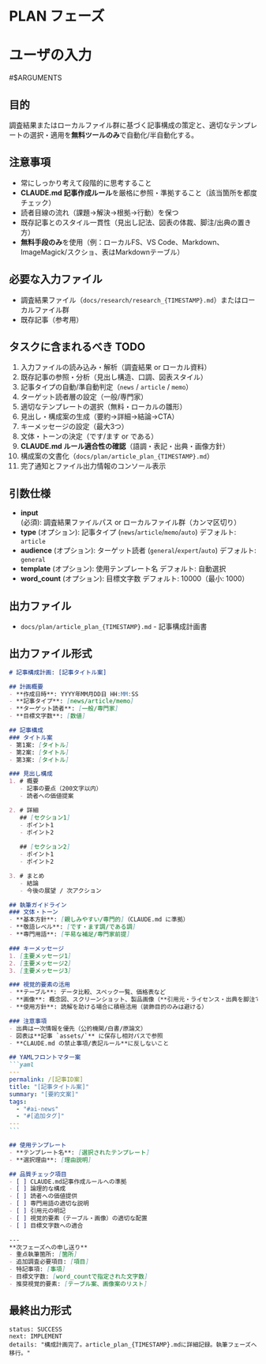 # PLAN フェーズ

# ユーザの入力
#$ARGUMENTS

## 目的
調査結果またはローカルファイル群に基づく記事構成の策定と、適切なテンプレートの選択・適用を**無料ツールのみ**で自動化/半自動化する。

## 注意事項
- 常にしっかり考えて段階的に思考すること
- **CLAUDE.md 記事作成ルール**を厳格に参照・準拠すること（該当箇所を都度チェック）
- 読者目線の流れ（課題→解決→根拠→行動）を保つ
- 既存記事とのスタイル一貫性（見出し記法、図表の体裁、脚注/出典の置き方）
- **無料手段のみ**を使用（例：ローカルFS、VS Code、Markdown、ImageMagick/スクショ、表はMarkdownテーブル）

## 必要な入力ファイル
- 調査結果ファイル（`docs/research/research_{TIMESTAMP}.md`）またはローカルファイル群
- 既存記事（参考用）

## タスクに含まれるべき TODO
1. 入力ファイルの読み込み・解析（調査結果 or ローカル資料）
2. 既存記事の参照・分析（見出し構造、口調、図表スタイル）
3. 記事タイプの自動/準自動判定（`news` / `article` / `memo`）
4. ターゲット読者層の設定（一般/専門家）
5. 適切なテンプレートの選択（無料・ローカルの雛形）
6. 見出し・構成案の生成（要約→詳細→結論→CTA）
7. キーメッセージの設定（最大3つ）
8. 文体・トーンの決定（です/ます or である）
9. **CLAUDE.md ルール適合性の確認**（語調・表記・出典・画像方針）
10. 構成案の文書化（`docs/plan/article_plan_{TIMESTAMP}.md`）
11. 完了通知とファイル出力情報のコンソール表示

## 引数仕様
- **input** (必須): 調査結果ファイルパス or ローカルファイル群（カンマ区切り）
- **type** (オプション): 記事タイプ (`news`/`article`/`memo`/`auto`) デフォルト: `article`
- **audience** (オプション): ターゲット読者 (`general`/`expert`/`auto`) デフォルト: `general`
- **template** (オプション): 使用テンプレート名 デフォルト: 自動選択
- **word_count** (オプション): 目標文字数 デフォルト: 10000（最小: 1000）

## 出力ファイル
- `docs/plan/article_plan_{TIMESTAMP}.md` - 記事構成計画書

## 出力ファイル形式
````markdown
# 記事構成計画: [記事タイトル案]

## 計画概要
- **作成日時**: YYYY年MM月DD日 HH:MM:SS
- **記事タイプ**: [news/article/memo]
- **ターゲット読者**: [一般/専門家]
- **目標文字数**: [数値]

## 記事構成
### タイトル案
- 第1案: [タイトル]
- 第2案: [タイトル]
- 第3案: [タイトル]

### 見出し構成
1. # 概要
   - 記事の要点（200文字以内）
   - 読者への価値提案

2. # 詳細
   ## [セクション1]
   - ポイント1
   - ポイント2
   
   ## [セクション2]
   - ポイント1
   - ポイント2

3. # まとめ
   - 結論
   - 今後の展望 / 次アクション

## 執筆ガイドライン
### 文体・トーン
- **基本方針**: [親しみやすい/専門的]（CLAUDE.md に準拠）
- **敬語レベル**: [です・ます調/である調]
- **専門用語**: [平易な補足/専門家前提]

### キーメッセージ
1. [主要メッセージ1]
2. [主要メッセージ2]
3. [主要メッセージ3]

### 視覚的要素の活用
- **テーブル**: データ比較、スペック一覧、価格表など
- **画像**: 概念図、スクリーンショット、製品画像（**引用元・ライセンス・出典を脚注で明記**）
- **使用方針**: 読解を助ける場合に積極活用（装飾目的のみは避ける）

### 注意事項
- 出典は一次情報を優先（公的機関/白書/原論文）
- 図表は**記事 `assets/`** に保存し相対パスで参照
- **CLAUDE.md の禁止事項/表記ルール**に反しないこと

## YAMLフロントマター案
```yaml
---
permalink: /[記事ID案]
title: "[記事タイトル案]"
summary: "[要約文案]"
tags:
  - "#ai-news"
  - "#[追加タグ]"
---
```

## 使用テンプレート
- **テンプレート名**: [選択されたテンプレート]
- **選択理由**: [理由説明]

## 品質チェック項目
- [ ] CLAUDE.md記事作成ルールへの準拠
- [ ] 論理的な構成
- [ ] 読者への価値提供
- [ ] 専門用語の適切な説明
- [ ] 引用元の明記
- [ ] 視覚的要素（テーブル・画像）の適切な配置
- [ ] 目標文字数への適合

---
**次フェーズへの申し送り**
- 重点執筆箇所: [箇所]
- 追加調査必要項目: [項目]
- 特記事項: [事項]
- 目標文字数: [word_countで指定された文字数]
- 推奨視覚的要素: [テーブル案、画像案のリスト]
````

## 最終出力形式
````
status: SUCCESS
next: IMPLEMENT
details: "構成計画完了。article_plan_{TIMESTAMP}.mdに詳細記録。執筆フェーズへ移行。"
````